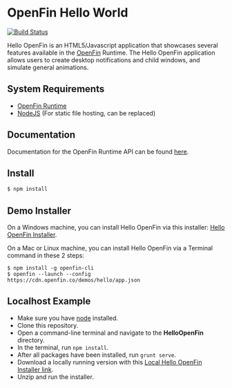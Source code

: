 OpenFin Hello World
============
[![Build Status](https://travis-ci.org/openfin/HelloOpenFin.svg?branch=master)](https://travis-ci.org/openfin/HelloOpenFin)

Hello OpenFin is an HTML5/Javascript application that showcases several features available in the [OpenFin](http://openfin.co/) Runtime. The Hello OpenFin application allows users to create desktop notifications and child windows, and simulate general animations.

## System Requirements

- [OpenFin Runtime](https://openfin.co/)
- [NodeJS](http://nodejs.org/) (For static file hosting, can be replaced)

## Documentation

Documentation for the OpenFin Runtime API can be found [here](https://openfin.co/developers/javascript-api/).

## Install

```sh
$ npm install
```

## Demo Installer
On a Windows machine, you can install Hello OpenFin via this installer:
[Hello OpenFin Installer](https://install.openfin.co/download/?config=https%3A%2F%2Fcdn.openfin.co%2Fdemos%2Fhello%2Fapp.json&fileName=HelloOpenFin&supportEmail=support%40openfin.co).

On a Mac or Linux machine, you can install Hello OpenFin via a Terminal command in these 2 steps:
```
$ npm install -g openfin-cli 
$ openfin --launch --config https://cdn.openfin.co/demos/hello/app.json
```

## Localhost Example
* Make sure you have [node](https://nodejs.org/en/) installed.
* Clone this repository.
* Open a command-line terminal and navigate to the **HelloOpenFin** directory.
* In the terminal, run `npm install`.
* After all packages have been installed, run `grunt serve`.
* Download a locally running version with this [Local Hello OpenFin Installer link](https://install.openfin.co/download?fileName=hello-openfin-local&config=http://localhost:5000/app_local.json).
* Unzip and run the installer.
